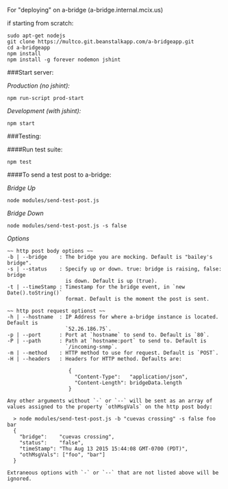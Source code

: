 For "deploying" on a-bridge (a-bridge.internal.mcix.us)

if starting from scratch:

```console
sudo apt-get nodejs
git clone https://multco.git.beanstalkapp.com/a-bridgeapp.git
cd a-bridgeapp
npm install
npm install -g forever nodemon jshint
```

###Start server:

*Production (no jshint):*
```console
npm run-script prod-start
```

*Development (with jshint):*
```console
npm start
```

###Testing:

####Run test suite:
```console
npm test
```

####To send a test post to a-bridge:

*Bridge Up*
```console
node modules/send-test-post.js
```

*Bridge Down*
```console
node modules/send-test-post.js -s false
```

*Options*
```console
~~ http post body options ~~
-b | --bridge    : The bridge you are mocking. Default is "bailey's bridge".
-s | --status    : Specify up or down. true: bridge is raising, false: bridge
                   is down. Default is up (true).
-t | --timeStamp : Timestamp for the bridge event, in `new Date().toString()`
                   format. Default is the moment the post is sent.

~~ http post request optionst ~~
-h | --hostname  : IP Address for where a-bridge instance is located. Default is
                   `52.26.186.75`.
-p | --port      : Port at `hostname` to send to. Default is `80`.
-P | --path      : Path at `hostname:port` to send to. Default is
                   `/incoming-snmp`.
-m | --method    : HTTP method to use for request. Default is `POST`.
-H | --headers   : Headers for HTTP method. Defaults are:

                    {
                      "Content-Type":   "application/json",
                      "Content-Length": bridgeData.length
                    }

Any other arguments without `-` or `--` will be sent as an array of values assigned to the property `othMsgVals` on the http post body:

  > node modules/send-test-post.js -b "cuevas crossing" -s false foo bar
  {
    "bridge":    "cuevas crossing",
    "status":    "false",
    "timeStamp": "Thu Aug 13 2015 15:44:08 GMT-0700 (PDT)",
    "othMsgVals": ["foo", "bar"]
  }

Extraneous options with `-` or `--` that are not listed above will be ignored.
```
